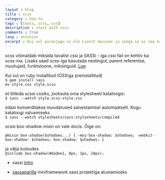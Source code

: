 ```yaml
---
layout : blog
title : scss
category : how-to
tags : [tools, scss, css]
description : start with scss
comments : true
lang : estonian
excerpt : Kui sul parasjagu ei ole Lionit masinas ja seega sa ei saa kasutada [Codekiti](http://incident57.com/codekit/), aga scssi võiks tarvitada ikka...
---
```


scss võimaldab miksida tavalist cssi ja SASSi - iga cssi fail on kehtiv ka scss-ina. Lisaks saad scss-iga kasutada nestingut, parent referentse, muutujaid, funktsioone, miksinguid. [Loe](http://sass-lang.com/tutorial.html)

Kui sul on ruby installitud (OSXiga preinstallitud)  
`$ gem install sass`  
`mv style.css style.scss`  

et tõlkida scssi cssiks, jooksuta oma stylesheeti kataloogis:  
`$ sass --watch style.scss:style.css`

edasi konverditakse muudatused salvestamisel automaatselt. Kogu kataloogi valvamiseks  
`$ sass --watch stylesheets/sass:stylesheets/compiled`

scssi box-shadow mixin on vale docis. 
Õige on:

`@mixin box-shadow($shadows...) {
    -moz-box-shadow: $shadows;
    -webkit-box-shadow: $shadows;
    box-shadow: $shadows;
}`

ja välja kutsudes  
`@include box-shadow(#dadee1, 0px, 1px, 10px);`

- sassi [intro](http://coding.smashingmagazine.com/2011/09/09/an-introduction-to-less-and-comparison-to-sass/)

- [sassaparilla](http://sass.fffunction.co/) miniframework sass projektiga alustamiseks



